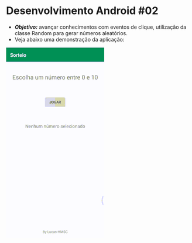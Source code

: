 # Desenvolvimento Android #02
   * ***Objetivo:*** avançar conhecimentos com eventos de clique, utilização da classe Random para gerar números aleatórios.
   * Veja abaixo uma demonstração da aplicação:
<img src="Instalador/Sorteio.gif" alt="GIF do Meu Projeto Sorteio">
